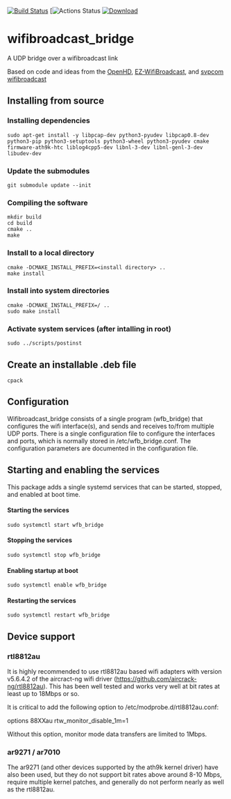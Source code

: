[![Build Status](https://travis-ci.com/webbbn/wifibroadcast_bridge.svg?branch=master)](https://travis-ci.com/webbbn/wifibroadcast_bridge)   [![Actions Status](https://github.com/OpenHD/wifibroadcast_bridge/workflows/build-debs/badge.svg) [ ![Download](https://api.bintray.com/packages/webbbn/openhd_test/wifibroadcast_bridge/images/download.svg) ](https://bintray.com/webbbn/openhd_test/wifibroadcast_bridge/_latestVersion)

# wifibroadcast_bridge
A UDP bridge over a wifibroadcast link

Based on code and ideas from the [OpenHD](https://github.com/HD-Fpv/Open.HD "OpenHD"), [EZ-WifiBroadcast](https://github.com/rodizio1/EZ-WifiBroadcast "EZ-WifiBroadcast"), and [svpcom wifibroadcast](https://github.com/svpcom/wifibroadcast "svpcom wifibroadcast")

## Installing from source

### Installing dependencies

~~~
sudo apt-get install -y libpcap-dev python3-pyudev libpcap0.8-dev python3-pip python3-setuptools python3-wheel python3-pyudev cmake firmware-ath9k-htc liblog4cpp5-dev libnl-3-dev libnl-genl-3-dev libudev-dev
~~~

### Update the submodules

~~~
git submodule update --init
~~~

### Compiling the software

~~~
mkdir build
cd build
cmake ..
make
~~~

### Install to a local directory

~~~
cmake -DCMAKE_INSTALL_PREFIX=<install directory> ..
make install
~~~

### Install into system directories

~~~
cmake -DCMAKE_INSTALL_PREFIX=/ ..
sudo make install
~~~

### Activate system services (after intalling in root)

~~~
sudo ../scripts/postinst
~~~

## Create an installable .deb file

~~~
cpack
~~~

## Configuration

Wifibroadcast_bridge consists of a single program (wfb_bridge) that configures the wifi interface(s), and sends and receives to/from multiple UDP ports. There is a single configuration file to configure the interfaces and ports, which is normally stored in /etc/wfb_bridge.conf. The configuration parameters are documented in the configuration file.

## Starting and enabling the services

This package adds a single systemd services that can be started, stopped, and enabled at boot time.

#### Starting the services

~~~
sudo systemctl start wfb_bridge
~~~

#### Stopping the services

~~~
sudo systemctl stop wfb_bridge
~~~

#### Enabling startup at boot

~~~
sudo systemctl enable wfb_bridge
~~~

#### Restarting the services

~~~
sudo systemctl restart wfb_bridge
~~~

## Device support

### rtl8812au

It is highly recommended to use rtl8812au based wifi adapters with version v5.6.4.2 of the aircract-ng wifi driver (https://github.com/aircrack-ng/rtl8812au). This has been well tested and works very well at bit rates at least up to 18Mbps or so.

It is critical to add the following option to /etc/modprobe.d/rtl8812au.conf:

options 88XXau rtw_monitor_disable_1m=1

Without this option, monitor mode data transfers are limited to 1Mbps.

### ar9271 / ar7010

The ar9271 (and other devices supported by the ath9k kernel driver) have also been used, but they do not support bit rates above around 8-10 Mbps, require multiple kernel patches, and generally do not perform nearly as well as the rtl8812au.
